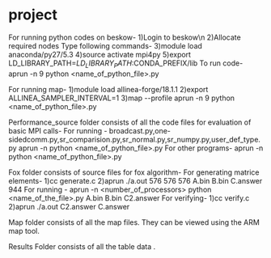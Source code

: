 # project

For running python codes on beskow-
1)Login to beskow\n
2)Allocate required nodes
Type following commands-
3)module load anaconda/py27/5.3
4)source activate mpi4py
5)export LD_LIBRARY_PATH=$LD_LIBRARY_PATH:$CONDA_PREFIX/lib
To run code-
aprun -n 9 python <name_of_python_file>.py <arguments>

For running map-
1)module load allinea-forge/18.1.1
2)export ALLINEA_SAMPLER_INTERVAL=1
3)map --profile aprun -n 9 python <name_of_python_file>.py <arguments>

Performance_source folder consists of all the code files for evaluation of basic MPI calls-
For running - broadcast.py,one-sidedcomm.py,sr_comparision.py,sr_normal.py,sr_numpy.py,user_def_type.py
aprun -n <number of processors> python <name_of_python_file>.py <size argument>
For other programs-
aprun -n <number of processors> python <name_of_python_file>.py

Fox folder consists of source files for fox algorithm-
For generating matrice elements-
1)cc generate.c
2)aprun ./a.out 576 576 576 A.bin B.bin C.answer 944
For running -
aprun -n <number_of_processors> python <name_of_the_file>.py A.bin B.bin C2.answer
For verifying-
1)cc verify.c
2)aprun ./a.out C2.answer C.answer

Map folder consists of all the map files. They can be viewed using the ARM map tool.

Results Folder consists of all the table data .

